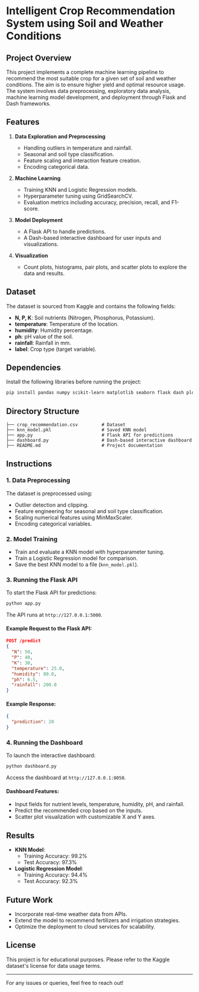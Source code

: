 # Intelligent Crop Recommendation System using Soil and Weather Conditions

## Project Overview
This project implements a complete machine learning pipeline to recommend the most suitable crop for a given set of soil and weather conditions. The aim is to ensure higher yield and optimal resource usage. The system involves data preprocessing, exploratory data analysis, machine learning model development, and deployment through Flask and Dash frameworks.

## Features
1. **Data Exploration and Preprocessing**
   - Handling outliers in temperature and rainfall.
   - Seasonal and soil type classification.
   - Feature scaling and interaction feature creation.
   - Encoding categorical data.

2. **Machine Learning**
   - Training KNN and Logistic Regression models.
   - Hyperparameter tuning using GridSearchCV.
   - Evaluation metrics including accuracy, precision, recall, and F1-score.

3. **Model Deployment**
   - A Flask API to handle predictions.
   - A Dash-based interactive dashboard for user inputs and visualizations.

4. **Visualization**
   - Count plots, histograms, pair plots, and scatter plots to explore the data and results.

## Dataset
The dataset is sourced from Kaggle and contains the following fields:
- **N, P, K**: Soil nutrients (Nitrogen, Phosphorus, Potassium).
- **temperature**: Temperature of the location.
- **humidity**: Humidity percentage.
- **ph**: pH value of the soil.
- **rainfall**: Rainfall in mm.
- **label**: Crop type (target variable).

## Dependencies
Install the following libraries before running the project:
```bash
pip install pandas numpy scikit-learn matplotlib seaborn flask dash plotly joblib dash-bootstrap-components
```

## Directory Structure
```
├── crop_recommendation.csv         # Dataset
├── knn_model.pkl                   # Saved KNN model
├── app.py                          # Flask API for predictions
├── dashboard.py                    # Dash-based interactive dashboard
├── README.md                       # Project documentation
```

## Instructions
### 1. Data Preprocessing
The dataset is preprocessed using:
- Outlier detection and clipping.
- Feature engineering for seasonal and soil type classification.
- Scaling numerical features using MinMaxScaler.
- Encoding categorical variables.

### 2. Model Training
- Train and evaluate a KNN model with hyperparameter tuning.
- Train a Logistic Regression model for comparison.
- Save the best KNN model to a file (`knn_model.pkl`).

### 3. Running the Flask API
To start the Flask API for predictions:
```bash
python app.py
```
The API runs at `http://127.0.0.1:5000`.

#### Example Request to the Flask API:
```json
POST /predict
{
  "N": 50,
  "P": 40,
  "K": 30,
  "temperature": 25.0,
  "humidity": 80.0,
  "ph": 6.5,
  "rainfall": 200.0
}
```
#### Example Response:
```json
{
  "prediction": 20
}
```

### 4. Running the Dashboard
To launch the interactive dashboard:
```bash
python dashboard.py
```
Access the dashboard at `http://127.0.0.1:8050`.

#### Dashboard Features:
- Input fields for nutrient levels, temperature, humidity, pH, and rainfall.
- Predict the recommended crop based on the inputs.
- Scatter plot visualization with customizable X and Y axes.

## Results
- **KNN Model**:
  - Training Accuracy: 99.2%
  - Test Accuracy: 97.3%
- **Logistic Regression Model**:
  - Training Accuracy: 94.4%
  - Test Accuracy: 92.3%

## Future Work
- Incorporate real-time weather data from APIs.
- Extend the model to recommend fertilizers and irrigation strategies.
- Optimize the deployment to cloud services for scalability.

## License
This project is for educational purposes. Please refer to the Kaggle dataset's license for data usage terms.

---
For any issues or queries, feel free to reach out!


